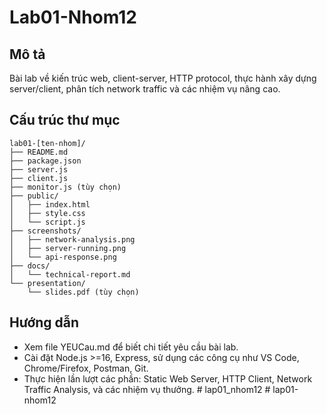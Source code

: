 # Lab01-Nhom12

## Mô tả
Bài lab về kiến trúc web, client-server, HTTP protocol, thực hành xây dựng server/client, phân tích network traffic và các nhiệm vụ nâng cao.

## Cấu trúc thư mục
```
lab01-[ten-nhom]/
├── README.md
├── package.json
├── server.js
├── client.js
├── monitor.js (tùy chọn)
├── public/
│   ├── index.html
│   ├── style.css
│   └── script.js
├── screenshots/
│   ├── network-analysis.png
│   ├── server-running.png
│   └── api-response.png
├── docs/
│   └── technical-report.md
└── presentation/
    └── slides.pdf (tùy chọn)
```

## Hướng dẫn
- Xem file YEUCau.md để biết chi tiết yêu cầu bài lab.
- Cài đặt Node.js >=16, Express, sử dụng các công cụ như VS Code, Chrome/Firefox, Postman, Git.
- Thực hiện lần lượt các phần: Static Web Server, HTTP Client, Network Traffic Analysis, và các nhiệm vụ thưởng.
#   l a p 0 1 _ n h o m 1 2  
 #   l a p 0 1 - n h o m 1 2  
 